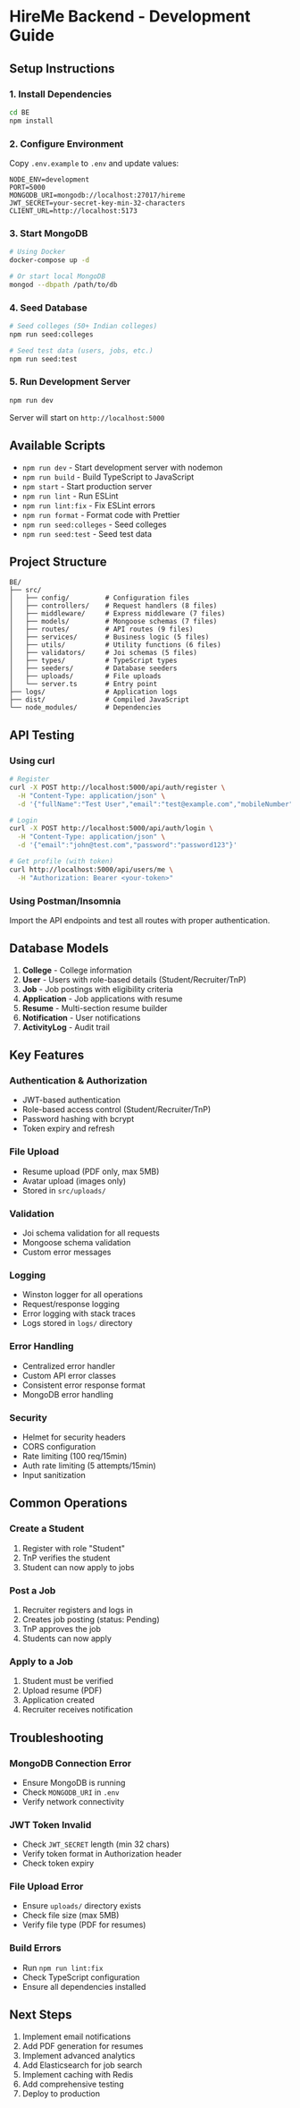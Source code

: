 # HireMe Backend - Development Guide

## Setup Instructions

### 1. Install Dependencies
```bash
cd BE
npm install
```

### 2. Configure Environment
Copy `.env.example` to `.env` and update values:
```env
NODE_ENV=development
PORT=5000
MONGODB_URI=mongodb://localhost:27017/hireme
JWT_SECRET=your-secret-key-min-32-characters
CLIENT_URL=http://localhost:5173
```

### 3. Start MongoDB
```bash
# Using Docker
docker-compose up -d

# Or start local MongoDB
mongod --dbpath /path/to/db
```

### 4. Seed Database
```bash
# Seed colleges (50+ Indian colleges)
npm run seed:colleges

# Seed test data (users, jobs, etc.)
npm run seed:test
```

### 5. Run Development Server
```bash
npm run dev
```

Server will start on `http://localhost:5000`

## Available Scripts

- `npm run dev` - Start development server with nodemon
- `npm run build` - Build TypeScript to JavaScript
- `npm start` - Start production server
- `npm run lint` - Run ESLint
- `npm run lint:fix` - Fix ESLint errors
- `npm run format` - Format code with Prettier
- `npm run seed:colleges` - Seed colleges
- `npm run seed:test` - Seed test data

## Project Structure

```
BE/
├── src/
│   ├── config/         # Configuration files
│   ├── controllers/    # Request handlers (8 files)
│   ├── middleware/     # Express middleware (7 files)
│   ├── models/         # Mongoose schemas (7 files)
│   ├── routes/         # API routes (9 files)
│   ├── services/       # Business logic (5 files)
│   ├── utils/          # Utility functions (6 files)
│   ├── validators/     # Joi schemas (5 files)
│   ├── types/          # TypeScript types
│   ├── seeders/        # Database seeders
│   ├── uploads/        # File uploads
│   └── server.ts       # Entry point
├── logs/               # Application logs
├── dist/               # Compiled JavaScript
└── node_modules/       # Dependencies
```

## API Testing

### Using curl
```bash
# Register
curl -X POST http://localhost:5000/api/auth/register \
  -H "Content-Type: application/json" \
  -d '{"fullName":"Test User","email":"test@example.com","mobileNumber":"1234567890","password":"password123","role":"Student","studentDetails":{"courseName":"CS","college":"collegeId"}}'

# Login
curl -X POST http://localhost:5000/api/auth/login \
  -H "Content-Type: application/json" \
  -d '{"email":"john@test.com","password":"password123"}'

# Get profile (with token)
curl http://localhost:5000/api/users/me \
  -H "Authorization: Bearer <your-token>"
```

### Using Postman/Insomnia
Import the API endpoints and test all routes with proper authentication.

## Database Models

1. **College** - College information
2. **User** - Users with role-based details (Student/Recruiter/TnP)
3. **Job** - Job postings with eligibility criteria
4. **Application** - Job applications with resume
5. **Resume** - Multi-section resume builder
6. **Notification** - User notifications
7. **ActivityLog** - Audit trail

## Key Features

### Authentication & Authorization
- JWT-based authentication
- Role-based access control (Student/Recruiter/TnP)
- Password hashing with bcrypt
- Token expiry and refresh

### File Upload
- Resume upload (PDF only, max 5MB)
- Avatar upload (images only)
- Stored in `src/uploads/`

### Validation
- Joi schema validation for all requests
- Mongoose schema validation
- Custom error messages

### Logging
- Winston logger for all operations
- Request/response logging
- Error logging with stack traces
- Logs stored in `logs/` directory

### Error Handling
- Centralized error handler
- Custom API error classes
- Consistent error response format
- MongoDB error handling

### Security
- Helmet for security headers
- CORS configuration
- Rate limiting (100 req/15min)
- Auth rate limiting (5 attempts/15min)
- Input sanitization

## Common Operations

### Create a Student
1. Register with role "Student"
2. TnP verifies the student
3. Student can now apply to jobs

### Post a Job
1. Recruiter registers and logs in
2. Creates job posting (status: Pending)
3. TnP approves the job
4. Students can now apply

### Apply to a Job
1. Student must be verified
2. Upload resume (PDF)
3. Application created
4. Recruiter receives notification

## Troubleshooting

### MongoDB Connection Error
- Ensure MongoDB is running
- Check `MONGODB_URI` in `.env`
- Verify network connectivity

### JWT Token Invalid
- Check `JWT_SECRET` length (min 32 chars)
- Verify token format in Authorization header
- Check token expiry

### File Upload Error
- Ensure `uploads/` directory exists
- Check file size (max 5MB)
- Verify file type (PDF for resumes)

### Build Errors
- Run `npm run lint:fix`
- Check TypeScript configuration
- Ensure all dependencies installed

## Next Steps

1. Implement email notifications
2. Add PDF generation for resumes
3. Implement advanced analytics
4. Add Elasticsearch for job search
5. Implement caching with Redis
6. Add comprehensive testing
7. Deploy to production

